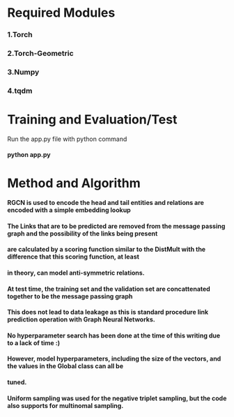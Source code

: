 # Required Modules
  ### 1.Torch
  ### 2.Torch-Geometric
  ### 3.Numpy
  ### 4.tqdm

# Training and Evaluation/Test
Run the app.py file with python command
  #### python app.py
# Method and Algorithm
#### RGCN is used to encode the head and tail entities and relations are encoded with a simple embedding lookup
#### The Links that are to be predicted are removed from the message passing graph and the possibility of the links being present
#### are calculated by a scoring function similar to the DistMult with the difference that this scoring function, at least
#### in theory, can model anti-symmetric relations. 
#### At test time, the training set and the validation set are concattenated together to be the message passing graph
#### This does not lead to data leakage as this is standard procedure link prediction operation with Graph Neural Networks.
#### No hyperparameter search has been done at the time of this writing due to a lack of time :)
#### However, model hyperparameters, including the size of the vectors, and the values in the Global class can all be
#### tuned.
#### Uniform sampling was used for the negative triplet sampling, but the code also supports for multinomal sampling.
